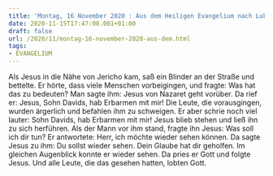 ```yaml
---
title: 'Montag, 16 November 2020 : Aus dem Heiligen Evangelium nach Lukas - Lk 18,35-43.'
date: 2020-11-15T17:47:00.001+01:00
draft: false
url: /2020/11/montag-16-november-2020-aus-dem.html
tags: 
- EVANGELIUM
---
```


Als Jesus in die Nähe von Jericho kam, saß ein Blinder an der Straße und bettelte. Er hörte, dass viele Menschen vorbeigingen, und fragte: Was hat das zu bedeuten? Man sagte ihm: Jesus von Nazaret geht vorüber. Da rief er: Jesus, Sohn Davids, hab Erbarmen mit mir! Die Leute, die vorausgingen, wurden ärgerlich und befahlen ihm zu schweigen. Er aber schrie noch viel lauter: Sohn Davids, hab Erbarmen mit mir! Jesus blieb stehen und ließ ihn zu sich herführen. Als der Mann vor ihm stand, fragte ihn Jesus: Was soll ich dir tun? Er antwortete: Herr, ich möchte wieder sehen können. Da sagte Jesus zu ihm: Du sollst wieder sehen. Dein Glaube hat dir geholfen. Im gleichen Augenblick konnte er wieder sehen. Da pries er Gott und folgte Jesus. Und alle Leute, die das gesehen hatten, lobten Gott.